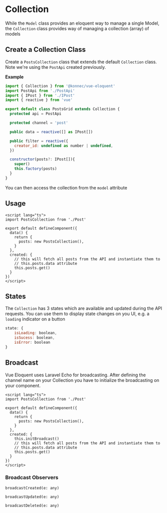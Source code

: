 # Collection

While the `Model` class provides an eloquent way to manage a single Model,
the `Collection` class provides way of managing a collection (array) of models

## Create a Collection Class
Create a `PostsCollection` class that extends the default `Collection` class. Note we're using the `PostApi` created previously.

**Example**

```js
import { Collection } from '@konnec/vue-eloquent'
import PostApi from './PostApi'
import { IPost } from './IPost'
import { reactive } from 'vue'

export default class PostsGrid extends Collection {
  protected api = PostApi

  protected channel = 'post'

  public data = reactive([] as IPost[])

  public filter = reactive({
    creator_id: undefined as number | undefined,
  })

  constructor(posts?: IPost[]){
    super()
    this.factory(posts)
  }
}
```

You can then access the collection from the `model` attribute

## Usage

```js{3-6,11,16,21-22}
<script lang="ts">
import PostsCollection from './Post'

export default defineComponent({
  data() {
    return {
      posts: new PostsCollection(),
    }
  },
  created: {
    // this will fetch all posts from the API and instantiate them to
    // this.posts.data attribute
    this.posts.get()
  }
})
</script>
```

## States
The `Collection` has 3 states which are available and updated during the API requests. You can use them to display
state changes on you UI, e.g. a `loading` indicator on a button

```js
state: {
    isLoading: boolean,
    isSucess: boolean,
    isError: boolean
}
```

## Broadcast

Vue Eloquent uses Laravel Echo for broadcasting. After defining the channel
name on your Collection you have to initialize the broadcasting on your
component.

```js{11}
<script lang="ts">
import PostsCollection from './Post'

export default defineComponent({
  data() {
    return {
      posts: new PostsCollection(),
    }
  },
  created: {
    this.initBroadcast()
    // this will fetch all posts from the API and instantiate them to
    // this.posts.data attribute
    this.posts.get()
  }
})
</script>
```


### Broadcast Observers

`broadcastCreated(e: any)`

`broadcastUpdated(e: any)`

`broadcastDeleted(e: any)`
